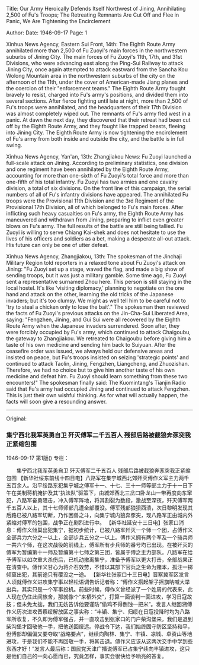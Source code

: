 Title: Our Army Heroically Defends Itself Northwest of Jining, Annihilating 2,500 of Fu's Troops; The Retreating Remnants Are Cut Off and Flee in Panic, We Are Tightening the Encirclement

Author: 
Date: 1946-09-17
Page: 1

Xinhua News Agency, Eastern Sui Front, 14th: The Eighth Route Army annihilated more than 2,500 of Fu Zuoyi's main forces in the northwestern suburbs of Jining City. The main forces of Fu Zuoyi's 11th, 17th, and 31st Divisions, who were advancing east along the Ping-Sui Railway to attack Jining City, once again attempted to attack eastward from the Sancha Kou Wolong Mountain area in the northwestern suburbs of the city on the afternoon of the 11th, under the cover of American-made Jiang planes and the coercion of their "enforcement teams." The Eighth Route Army fought bravely to resist, charged into Fu's army's positions, and divided them into several sections. After fierce fighting until late at night, more than 2,500 of Fu's troops were annihilated, and the headquarters of their 17th Division was almost completely wiped out. The remnants of Fu's army fled west in a panic. At dawn the next day, they discovered that their retreat had been cut off by the Eighth Route Army, and they fought like trapped beasts, fleeing into Jining City. The Eighth Route Army is now tightening the encirclement of Fu's army from both inside and outside the city, and the battle is in full swing.

Xinhua News Agency, Yan'an, 13th: Zhangjiakou News: Fu Zuoyi launched a full-scale attack on Jining. According to preliminary statistics, one division and one regiment have been annihilated by the Eighth Route Army, accounting for more than one-sixth of Fu Zuoyi's total force and more than one-fifth of his total infantry. Fu Zuoyi has two armies and one cavalry division, a total of six divisions. On the front line of this campaign, the serial numbers of all of Fu's infantry divisions have appeared. The annihilated Fu troops were the Provisional 11th Division and the 3rd Regiment of the Provisional 17th Division, all of which belonged to Fu's main forces. After inflicting such heavy casualties on Fu's army, the Eighth Route Army has maneuvered and withdrawn from Jining, preparing to inflict even greater blows on Fu's army. The full results of the battle are still being tallied. Fu Zuoyi is willing to serve Chiang Kai-shek and does not hesitate to use the lives of his officers and soldiers as a bet, making a desperate all-out attack. His future can only be one of utter defeat.

Xinhua News Agency, Zhangjiakou, 13th: The spokesman of the Jinchaji Military Region told reporters in a relaxed tone about Fu Zuoyi's attack on Jining: "Fu Zuoyi set up a stage, waved the flag, and made a big show of sending troops, but it was just a military gamble. Some time ago, Fu Zuoyi sent a representative surnamed Zhou here. This person is still staying in the local hostel. It's like 'visiting diplomacy,' planning to negotiate on the one hand and attack on the other, learning the old tricks of the Japanese invaders; but it's too clumsy. We might as well tell him to be careful not to 'try to steal a chicken only to lose the bait'." The spokesman then reviewed the facts of Fu Zuoyi's previous attacks on the Jin-Cha-Sui Liberated Area, saying: "Fengzhen, Jining, and Gui Sui were all recovered by the Eighth Route Army when the Japanese invaders surrendered. Soon after, they were forcibly occupied by Fu's army, which continued to attack Chaigoubu, the gateway to Zhangjiakou. We retreated to Chaigoubu before giving him a taste of his own medicine and sending him back to Suiyuan. After the ceasefire order was issued, we always held our defensive areas and insisted on peace, but Fu's troops insisted on seizing 'strategic points' and continued to attack Taolin, Jining, Fengzhen, Liangcheng, and Zhuozishan. Therefore, we had no choice but to give him another taste of his own medicine and defeat him. Fu Zuoyi should learn something from these two encounters!" The spokesman finally said: The Kuomintang's Tianjin Radio said that Fu's army had occupied Jining and continued to attack Fengzhen. This is just their own wishful thinking. As for what will actually happen, the facts will soon give a resounding answer.



<hr /> 

Original: 


### 集宁西北我军英勇自卫  歼灭傅军二千五百人  残部后路被截狼奔豕突我正紧缩包围

1946-09-17
第1版()
专栏：

　　集宁西北我军英勇自卫
    歼灭傅军二千五百人
    残部后路被截狼奔豕突我正紧缩包围
    【新华社绥东前线十四日电】八路军在集宁城西北郊歼灭傅作义军主力两千五百余人。沿平绥路东犯集宁城之傅军十一、十七、三十一师等部主力于十一日下午在美制蒋机掩护及其“执法队”驱策下，由城郊西北三岔口卧龙山一带再度向东窜犯，八路军奋勇阻击，冲入傅军阵地，将其割裂为数段，激战至深夜，歼灭傅军两千五百人以上，其十七师师部几遭全部覆没。傅军残部狼狈西溃，次日黎明发现其后路已被八路军切断，乃作困兽之斗，向集宁城内狼奔豕突，现八路军正由城内外紧缩对傅军的包围，战争正在剧烈进行中。
    【新华社延安十三日电】张家口消息：傅作义倾巢出犯集宁，据初步统计，已被八路军歼灭一个师一个团，占傅作义全部兵力六分之一以上，全部步兵五分之一以上。傅作义拥有两个军及一个骑兵师一共六个师，在这次战役的前线上，傅军所有步兵师的番号均已出现。在被歼灭的傅军为暂编第十一师及暂编第十七师之第三团，皆属于傅之主力部队。八路军在给予傅军以如次重大杀伤后，已机动撤离集宁，准备予傅军以更大打击，全部战果正在清查中。傅作义甘心为蒋介石效劳，不惜以其部下官兵之生命为赌本，孤注一掷倾窠出犯，其前途只有覆没之一途。
    【新华社张家口十三日电】晋察冀军区发言人顷就傅作义进攻集宁事以轻松语调告诉记者称：“傅作义搭起架子摇旗呐喊大举出兵，其实只是一个军事投机。前些时候，傅作义曾经派了一个姓周的代表来，此人现在仍住此间旅舍，那就像个“来栖外交”，打算一面谈判一面进攻，学习日寇故技；但未免太拙，我们无妨告诉他要谨防“偷鸡不得倒蚀一把米”。发言人继回溯傅作义历次进攻晋察绥解放区之事实称：“丰镇、集宁、归绥在日寇投降时均为八路军所收复，不久即为傅军强占，并一直攻击到张家口的门户柴沟堡来，我们是退到柴沟堡才回敬他一手，把他送回绥远。停战令下达，我们始终固守防区坚持和平，但傅部却偏偏又要夺取“战略要点”，继续向陶林、集宁、丰镇、凉城、卓资山等地进攻，于是我们不能不再回敬一手，将其击退。傅作义应该从这两次交手中学到些东西才好！”发言人最后称：国民党天津广播说傅军已占集宁续向丰镇进攻，这只是他们自己的一向心愿而已，究竟怎样，事实会很快给予响亮的答复。
